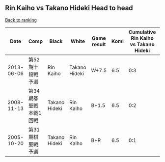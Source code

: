 ## Rin Kaiho vs Takano Hideki Head to head

[Back to ranking](../../index.md)




| **Date** | **Comp** | **Black** | **White** | **Game result** | **Komi** | **Cumulative Rin Kaiho vs Takano Hideki** | **Rin Kaiho streak** | **Takano Hideki streak** | 
| --- | --- | --- | --- | --- | --- | --- | --- | --- |
| 2013-06-06 | 第52期十段戦予選 | Rin Kaiho | Takano Hideki | W+7.5 | 6.5 | 0:3 | 0 | 3 | 
| 2008-11-13 | 第34期碁聖戦本戦1回戦 | Takano Hideki | Rin Kaiho | B+1.5 | 6.5 | 0:2 | 0 | 2 | 
| 2005-10-20 | 第31期棋聖戦予選 | Takano Hideki | Rin Kaiho | B+R | 6.5 | 0:1 | 0 | 1 |





